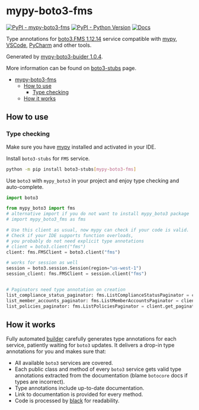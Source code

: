 # mypy-boto3-fms

[![PyPI - mypy-boto3-fms](https://img.shields.io/pypi/v/mypy-boto3-fms.svg?color=blue)](https://pypi.org/project/mypy-boto3-fms)
[![PyPI - Python Version](https://img.shields.io/pypi/pyversions/mypy-boto3-fms.svg?color=blue)](https://pypi.org/project/mypy-boto3-fms)
[![Docs](https://img.shields.io/readthedocs/mypy-boto3-builder.svg?color=blue)](https://mypy-boto3-builder.readthedocs.io/)

Type annotations for
[boto3.FMS 1.12.14](https://boto3.amazonaws.com/v1/documentation/api/1.12.14/reference/services/fms.html#FMS) service
compatible with [mypy](https://github.com/python/mypy), [VSCode](https://code.visualstudio.com/),
[PyCharm](https://www.jetbrains.com/pycharm/) and other tools.

Generated by [mypy-boto3-buider 1.0.4](https://github.com/vemel/mypy_boto3_builder).

More information can be found on [boto3-stubs](https://pypi.org/project/boto3-stubs/) page.

- [mypy-boto3-fms](#mypy-boto3-fms)
  - [How to use](#how-to-use)
    - [Type checking](#type-checking)
  - [How it works](#how-it-works)

## How to use

### Type checking

Make sure you have [mypy](https://github.com/python/mypy) installed and activated in your IDE.

Install `boto3-stubs` for `FMS` service.

```bash
python -m pip install boto3-stubs[mypy-boto3-fms]
```

Use `boto3` with `mypy_boto3` in your project and enjoy type checking and auto-complete.

```python
import boto3

from mypy_boto3 import fms
# alternative import if you do not want to install mypy_boto3 package
# import mypy_boto3_fms as fms

# Use this client as usual, now mypy can check if your code is valid.
# Check if your IDE supports function overloads,
# you probably do not need explicit type annotations
# client = boto3.client("fms")
client: fms.FMSClient = boto3.client("fms")

# works for session as well
session = boto3.session.Session(region="us-west-1")
session_client: fms.FMSClient = session.client("fms")


# Paginators need type annotation on creation
list_compliance_status_paginator: fms.ListComplianceStatusPaginator = client.get_paginator("list_compliance_status")
list_member_accounts_paginator: fms.ListMemberAccountsPaginator = client.get_paginator("list_member_accounts")
list_policies_paginator: fms.ListPoliciesPaginator = client.get_paginator("list_policies")
```

## How it works

Fully automated [builder](https://github.com/vemel/mypy_boto3_builder) carefully generates
type annotations for each service, patiently waiting for `boto3` updates. It delivers
a drop-in type annotations for you and makes sure that:

- All available `boto3` services are covered.
- Each public class and method of every `boto3` service gets valid type annotations
  extracted from the documentation (blame `botocore` docs if types are incorrect).
- Type annotations include up-to-date documentation.
- Link to documentation is provided for every method.
- Code is processed by [black](https://github.com/psf/black) for readability.